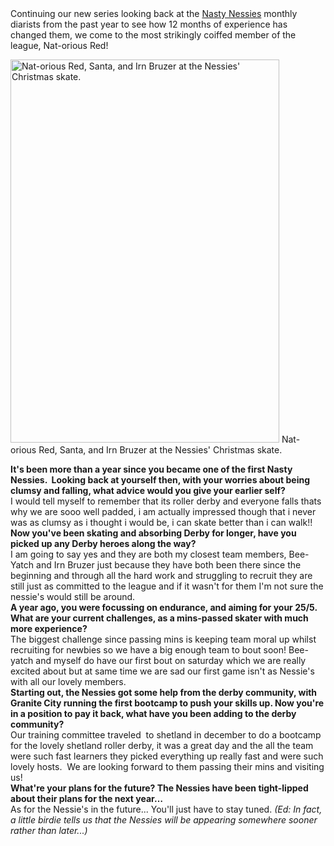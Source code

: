 <html><body><div>
<div>Continuing our new series looking back at the <a href="http://nastynessiesrollergirls.wordpress.com/">Nasty Nessies</a> monthly diarists from the past year to see how 12 months of experience has changed them, we come to the most strikingly coiffed member of the league, Nat-orious Red!</div>

<a href="http://scottishrollerderbyblog.com/2013/04/241375_2587400860612_1101822270_o.jpg"><img class=" wp-image-2399 " alt="Nat-orious Red, Santa, and Irn Bruzer at the Nessies' Christmas skate." src="http://scottishrollerderbyblog.com/2013/04/241375_2587400860612_1101822270_o.jpg?w=614" width="430" height="613"></a> Nat-orious Red, Santa, and Irn Bruzer at the Nessies' Christmas skate.

<div></div>
<div></div>
<div></div>
<div><strong>It's been more than a year since you became one of the first Nasty Nessies.  Looking back at yourself then, with your worries about being clumsy and falling, what advice would you give your earlier self?</strong></div>
<div></div>
<div>I would tell myself to remember that its roller derby and everyone falls thats why we are sooo well padded, i am actually impressed though that i never was as clumsy as i thought i would be, i can skate better than i can walk!!</div>
</div>
<div></div>
<div></div>
<div>
<div><strong>Now you've been skating and absorbing Derby for longer, have you picked up any Derby heroes along the way?</strong></div>
<div></div>
</div>
<div>I am going to say yes and they are both my closest team members, Bee-Yatch and Irn Bruzer just because they have both been there since the beginning and through all the hard work and struggling to recruit they are still just as committed to the league and if it wasn't for them I'm not sure the nessie's would still be around.</div>
<div></div>
<div></div>
<div>
<div><strong>A year ago, you were focussing on endurance, and aiming for your 25/5. What are your current challenges, as a mins-passed skater with much more experience?</strong></div>
<div></div>
<div>The biggest challenge since passing mins is keeping team moral up whilst recruiting for newbies so we have a big enough team to bout soon! Bee-yatch and myself do have our first bout on saturday which we are really excited about but at same time we are sad our first game isn't as Nessie's with all our lovely members.</div>
</div>
<div></div>
<div></div>
<div>
<div><strong>Starting out, the Nessies got some help from the derby community, with Granite City running the first bootcamp to push your skills up. Now you're in a position to pay it back, what have you been adding to the derby community?</strong></div>
<div></div>
<div>Our training committee traveled  to shetland in december to do a bootcamp for the lovely shetland roller derby, it was a great day and the all the team were such fast learners they picked everything up really fast and were such lovely hosts.  We are looking forward to them passing their mins and visiting us!</div>
</div>
<div></div>
<div></div>
<div><strong>What're your plans for the future? The Nessies have been tight-lipped about their plans for the next year…</strong></div>
<div></div>
<div>As for the Nessie's in the future... You'll just have to stay tuned. <em>(Ed: In fact, a little birdie tells us that the Nessies will be appearing somewhere sooner rather than later...)</em></div></body></html>
